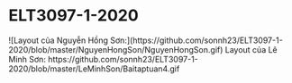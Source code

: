 # ELT3097-1-2020
<p> ![Layout của Nguyễn Hồng Sơn:](https://github.com/sonnh23/ELT3097-1-2020/blob/master/NguyenHongSon/NguyenHongSon.gif)
Layout của Lê Minh Sơn: https://github.com/sonnh23/ELT3097-1-2020/blob/master/LeMinhSon/Baitaptuan4.gif
